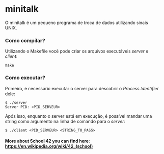 # minitalk
O minitalk é um pequeno programa de troca de dados utilizando sinais UNIX.

### Como compilar?
Utilizando o Makefile você pode criar os arquivos executáveis *server* e *client*:
```
make
```

### Como executar?
Primeiro, é necessário executar o server para descobrir o *Process Identifier* dele:
```
$ ./server
Server PID: <PID_SERVEUR>

```
Após isso, enquanto o server está em execução, é possível mandar uma string como argumento na linha de comando para o *server*:
```
$ ./client <PID_SERVEUR> <STRING_TO_PASS>
```

#### More about School 42 you can find here: https://en.wikipedia.org/wiki/42_(school)

